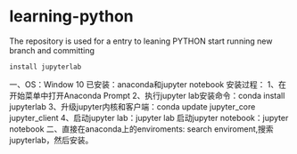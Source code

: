 # learning-python
The repository is used for a entry to leaning PYTHON 
start running new branch and committing

    install jupyterlab
一、OS：Window 10
已安装：anaconda和jupyter notebook
安装过程：
1、在开始菜单中打开Anaconda Prompt
2、执行jupyter lab安装命令：conda install jupyterlab
3、升级jupyter内核和客户端：conda update jupyter_core jupyter_client
4、启动jupyter lab：jupyter lab
启动jupyter notebook：jupyter notebook
二、直接在anaconda上的enviroments: search enviroment,搜索jupyterlab，然后安装。
